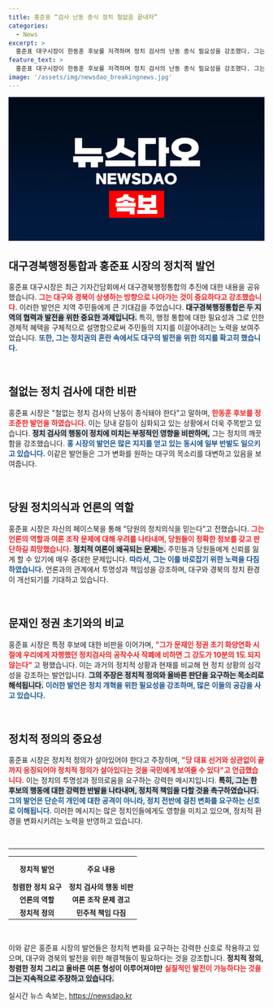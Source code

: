 ```yaml
---
title: 홍준표 “검사 난동 종식 정치 철없음 끝내자”
categories:
  - News
excerpt: >
  홍준표 대구시장이 한동훈 후보를 저격하며 정치 검사의 난동 종식 필요성을 강조했다. 그는 정치적 정의를 위해 끝까지 응징해야 한다고 주장하며 당원들에게 왜곡된 여론을 바로잡기를 촉구했다.
feature_text: >
  홍준표 대구시장이 한동훈 후보를 저격하며 정치 검사의 난동 종식 필요성을 강조했다. 그는 정치적 정의를 위해 끝까지 응징해야 한다고 주장하며 당원들에게 왜곡된 여론을 바로잡기를 촉구했다.
image: '/assets/img/newsdao_breakingnews.jpg'
---
```


<p><img src="/assets/img/newsdao_breakingnews.jpg" alt="ranknews 속보" /></p>

<h2 data-ke-size="size26">대구경북행정통합과 홍준표 시장의 정치적 발언</h2>

<p data-ke-size="size16">홍준표 대구시장은 최근 기자간담회에서 대구경북행정통합의 추진에 대한 내용을 공유했습니다. <b><span style="color: #ee2323;">그는 대구와 경북이 상생하는 방향으로 나아가는 것이 중요하다고 강조했습니다.</span></b> 이러한 발언은 지역 주민들에게 큰 기대감을 주었습니다. <b><span style="background-color: #21538527;">대구경북행정통합은 두 지역의 협력과 발전을 위한 중요한 과제입니다.</span></b> 특히, 행정 통합에 대한 필요성과 그로 인한 경제적 혜택을 구체적으로 설명함으로써 주민들의 지지를 이끌어내려는 노력을 보여주었습니다. <b><span style="color: #1a5490;">또한, 그는 정치권의 혼란 속에서도 대구의 발전을 위한 의지를 확고히 했습니다.</span></b></p>

<p data-ke-size="size16">&nbsp;</p>

<h2 data-ke-size="size26">철없는 정치 검사에 대한 비판</h2>

<p data-ke-size="size16">홍준표 시장은 "철없는 정치 검사의 난동이 종식돼야 한다"고 말하며, <b><span style="color: #ee2323;">한동훈 후보를 정조준한 발언을 하였습니다.</span></b> 이는 당내 갈등이 심화되고 있는 상황에서 더욱 주목받고 있습니다. <b><span style="background-color: #21538527;">정치 검사의 행동이 정치에 미치는 부정적인 영향을 비판하며,</span></b> 그는 정치의 깨끗함을 강조했습니다. <b><span style="color: #1a5490;">홍 시장의 발언은 많은 지지를 얻고 있는 동시에 일부 반발도 일으키고 있습니다.</span></b> 이같은 발언들은 그가 변화를 원하는 대구의 목소리를 대변하고 있음을 보여줍니다.</p>

<p data-ke-size="size16">&nbsp;</p>

<h2 data-ke-size="size26">당원 정치의식과 언론의 역할</h2>

<p data-ke-size="size16">홍준표 시장은 자신의 페이스북을 통해 "당원의 정치의식을 믿는다"고 전했습니다. <b><span style="color: #ee2323;">그는 언론의 역할과 여론 조작 문제에 대해 우려를 나타내며, 당원들이 정확한 정보를 갖고 판단하길 희망했습니다.</span></b> <b><span style="background-color: #21538527;">정치적 여론이 왜곡되는 문제는.</span></b> 주민들과 당원들에게 신뢰를 잃게 할 수 있기에 매우 중대한 문제입니다. <b><span style="color: #1a5490;">따라서, 그는 이를 바로잡기 위한 노력을 다짐하였습니다.</span></b> 언론과의 관계에서 투명성과 책임성을 강조하며, 대구와 경북의 정치 환경이 개선되기를 기대하고 있습니다.</p>

<p data-ke-size="size16">&nbsp;</p>

<h2 data-ke-size="size26">문재인 정권 초기와의 비교</h2>

<p data-ke-size="size16">홍준표 시장은 특정 후보에 대한 비판을 이어가며, <b><span style="color: #ee2323;">"그가 문재인 정권 초기 화양연화 시절에 우리에게 자행했던 정치검사의 공작수사 작폐에 비하면 그 강도가 10분의 1도 되지 않는다" </span></b>고 평했습니다. 이는 과거의 정치적 상황과 현재를 비교해 현 정치 상황의 심각성을 강조하는 발언입니다. <b><span style="background-color: #21538527;">그의 주장은 정치적 정의와 올바른 판단을 요구하는 목소리로 해석됩니다.</span></b> <b><span style="color: #1a5490;">이러한 발언은 정치 개혁을 위한 필요성을 강조하며, 많은 이들의 공감을 사고 있습니다.</span></b> </p>

<p data-ke-size="size16">&nbsp;</p>

<h2 data-ke-size="size26">정치적 정의의 중요성</h2>

<p data-ke-size="size16">홍준표 시장은 정치적 정의가 살아있어야 한다고 주장하며, <b><span style="color: #ee2323;">"당 대표 선거와 상관없이 끝까지 응징되어야 정치적 정의가 살아있다는 것을 국민에게 보여줄 수 있다"고 언급했습니다.</span></b> 이는 정치의 투명성과 정의로움을 요구하는 강력한 메시지입니다. <b><span style="background-color: #21538527;">특히, 그는 한 후보의 행동에 대한 강력한 반발을 나타내며, 정치적 책임을 다할 것을 촉구하였습니다.</span></b> <b><span style="color: #1a5490;">그의 발언은 단순히 개인에 대한 공격이 아니라, 정치 전반에 걸친 변화를 요구하는 신호로 이해됩니다.</span></b> 이러한 메시지는 많은 정치인들에게도 영향을 미치고 있으며, 정치적 환경을 변화시키려는 노력을 반영하고 있습니다.</p> 

<p data-ke-size="size16">&nbsp;</p>

<hr>

<table style="width: 100%; border-collapse: collapse;">
  <tr>
    <th style="text-align: center; height: 40px;"><b>정치적 발언</b></th>
    <th style="text-align: center; height: 40px;"><b>주요 내용</b></th>
  </tr>
  <tr>
    <td style="text-align: center; height: 17px;"><b>청렴한 정치 요구</b></td>
    <td style="text-align: center; height: 17px;"><b>정치 검사의 행동 비판</b></td>
  </tr>
  <tr>
    <td style="text-align: center; height: 17px;"><b>언론의 역할</b></td>
    <td style="text-align: center; height: 17px;"><b>여론 조작 문제 경고</b></td>
  </tr>
  <tr>
    <td style="text-align: center; height: 17px;"><b>정치적 정의</b></td>
    <td style="text-align: center; height: 17px;"><b>민주적 책임 다짐</b></td>
  </tr>
</table>

<p data-ke-size="size16">&nbsp;</p> 

<p>이와 같은 홍준표 시장의 발언들은 정치적 변화를 요구하는 강력한 신호로 작용하고 있으며, 대구와 경북의 발전을 위한 해결책들이 필요하다는 것을 강조합니다. <b>정치적 정의, 청렴한 정치 그리고 올바른 여론 형성이 이루어져야만</b> <b><span style="color: #ee2323;">실질적인 발전이 가능하다는 것을</span></b> <b><span style="background-color: #21538527;">그는 지속적으로 주장하고 있습니다.</span></b></p>
실시간 뉴스 속보는, <a href="https://newsdao.kr" rel="dofollow">https://newsdao.kr</a>



